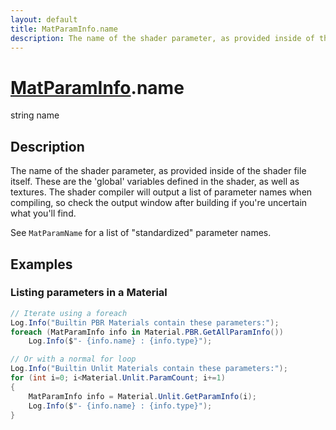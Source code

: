```yaml
---
layout: default
title: MatParamInfo.name
description: The name of the shader parameter, as provided inside of the shader file itself. These are the 'global' variables defined in the shader, as well as textures. The shader compiler will output a list of parameter names when compiling, so check the output window after building if you're uncertain what you'll find.  See MatParamName for a list of "standardized" parameter names.
---
```

# [MatParamInfo]({{site.url}}/Pages/Reference/MatParamInfo.html).name

<div class='signature' markdown='1'>
string name
</div>

## Description
The name of the shader parameter, as provided inside of
the shader file itself. These are the 'global' variables defined
in the shader, as well as textures. The shader compiler will
output a list of parameter names when compiling, so check the
output window after building if you're uncertain what you'll
find.

See `MatParamName` for a list of "standardized" parameter names.


## Examples

### Listing parameters in a Material
```csharp
// Iterate using a foreach
Log.Info("Builtin PBR Materials contain these parameters:");
foreach (MatParamInfo info in Material.PBR.GetAllParamInfo())
	Log.Info($"- {info.name} : {info.type}");

// Or with a normal for loop
Log.Info("Builtin Unlit Materials contain these parameters:");
for (int i=0; i<Material.Unlit.ParamCount; i+=1)
{
	MatParamInfo info = Material.Unlit.GetParamInfo(i);
	Log.Info($"- {info.name} : {info.type}");
}
```

